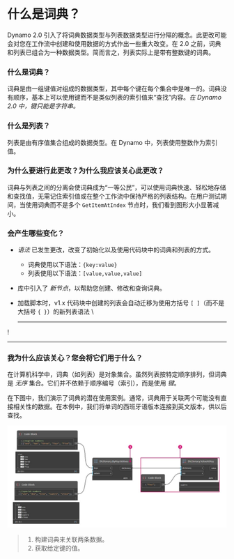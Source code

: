 # 什么是词典？

Dynamo 2.0 引入了将词典数据类型与列表数据类型进行分隔的概念。此更改可能会对您在工作流中创建和使用数据的方式作出一些重大改变。在 2.0 之前，词典和列表已组合为一种数据类型。简而言之，列表实际上是带有整数键的词典。

### **什么是词典？**

词典是由一组键值对组成的数据类型，其中每个键在每个集合中是唯一的。词典没有顺序，基本上可以使用键而不是类似列表的索引值来“查找”内容。_在 Dynamo 2.0 中，键只能是字符串。_

### **什么是列表？**

列表是由有序值集合组成的数据类型。在 Dynamo 中，列表使用整数作为索引值。

### **为什么要进行此更改？为什么我应该关心此更改？**

词典与列表之间的分离会使词典成为“一等公民”，可以使用词典快速、轻松地存储和查找值，无需记住索引值或在整个工作流中保持严格的列表结构。在用户测试期间，当使用词典而不是多个 `GetItemAtIndex` 节点时，我们看到图形大小显著减小。

### **会产生哪些变化？**

* _语法_ 已发生更改，改变了初始化以及使用代码块中的词典和列表的方式。
  * 词典使用以下语法：`{key:value}`
  * 列表使用以下语法：`[value,value,value]`
* 库中引入了 _新节点_，以帮助您创建、修改和查询词典。
*   加载脚本时，v1.x 代码块中创建的列表会自动迁移为使用方括号 `[ ]`（而不是大括号 `{ }`）的新列表语法 \\

    ***

\![](<../images/5-5/1/what is a dictionary - what are the changes (1) (1) (1).jpg>)

***

### **我为什么应该关心？您会将它们用于什么？**

在计算机科学中，词典（如列表）是对象集合。虽然列表按特定顺序排列，但词典是 _无序_ 集合。它们并不依赖于顺序编号（索引），而是使用 _键_。

在下图中，我们演示了词典的潜在使用案例。通常，词典用于关联两个可能没有直接相关性的数据。在本例中，我们将单词的西班牙语版本连接到英文版本，供以后查找。

![](../images/5-5/1/whatisadictionary-whatwouldyouusethesefor.jpg)

> 1. 构建词典来关联两条数据。
> 2. 获取给定键的值。
